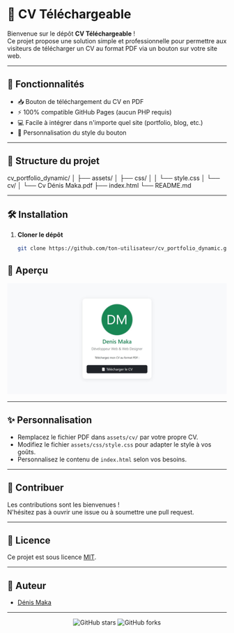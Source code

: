 # 📄 CV Téléchargeable

Bienvenue sur le dépôt **CV Téléchargeable** !  
Ce projet propose une solution simple et professionnelle pour permettre aux visiteurs de télécharger un CV au format PDF via un bouton sur votre site web.

---

## 🚀 Fonctionnalités

- 📥 Bouton de téléchargement du CV en PDF
- ⚡️ 100% compatible GitHub Pages (aucun PHP requis)
- 💻 Facile à intégrer dans n'importe quel site (portfolio, blog, etc.)
- 🎨 Personnalisation du style du bouton

---

## 📂 Structure du projet

cv_portfolio_dynamic/
│
├── assets/
│   ├── css/
│   │   └── style.css
│   └── cv/
│       └── Cv Dénis Maka.pdf
├── index.html
└── README.md

---

## 🛠️ Installation

1. **Cloner le dépôt**
   ```bash
   git clone https://github.com/ton-utilisateur/cv_portfolio_dynamic.git
   ```


## 📸 Aperçu

![Aperçu du portfolio](assets/images/img-01.jpeg)

---

## ✨ Personnalisation

- Remplacez le fichier PDF dans `assets/cv/` par votre propre CV.
- Modifiez le fichier `assets/css/style.css` pour adapter le style à vos goûts.
- Personnalisez le contenu de `index.html` selon vos besoins.

---

## 🤝 Contribuer

Les contributions sont les bienvenues !  
N'hésitez pas à ouvrir une issue ou à soumettre une pull request.

---

## 📄 Licence

Ce projet est sous licence [MIT](LICENSE).

---

## 👤 Auteur

- [Dénis Maka](https://github.com/Denismaka)

---

<div align="center">
  <img src="https://img.shields.io/github/stars/ton-utilisateur/cv_portfolio_dynamic?style=social" alt="GitHub stars"/>
  <img src="https://img.shields.io/github/forks/ton-utilisateur/cv_portfolio_dynamic?style=social" alt="GitHub forks"/>
</div>

